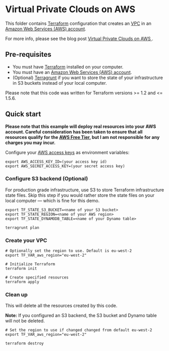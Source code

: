 # Virtual Private Clouds on AWS

This folder contains  [Terraform](https://www.terraform.io/) configuration that
creates an [VPC](https://aws.amazon.com/vpc/) in
an [Amazon Web Services (AWS) account](http://aws.amazon.com/).

For more info, please see the blog post [Virtual Private Clouds on AWS ](https://example.com).

## Pre-requisites

* You must have [Terraform](https://www.terraform.io/) installed on your computer.
* You must have an [Amazon Web Services (AWS) account](http://aws.amazon.com/).
* (Optional) [Terragrunt](https://terragrunt.gruntwork.io) if you want to store the state of your
  infrastructure in S3 buckets instead of your local computer.

Please note that this code was written for Terraform versions >= 1.2 and <= 1.5.6.

## Quick start

**Please note that this example will deploy real resources into your AWS account. Careful
consideration has been taken to ensure that all resources qualify for
the [AWS Free Tier](https://aws.amazon.com/free/), but I am not responsible for any charges you may
incur.**

Configure your [AWS access
keys](http://docs.aws.amazon.com/general/latest/gr/aws-sec-cred-types.html#access-keys-and-secret-access-keys)
as environment variables:

```
export AWS_ACCESS_KEY_ID=(your access key id)
export AWS_SECRET_ACCESS_KEY=(your secret access key)
```

### Configure S3 backend (Optional)

For production grade infrastructure, use S3 to store Terraform infrastructure state files. Skip
this step if you would rather store the state files on your local computer — which is fine for
this demo.

```shell
export TF_STATE_S3_BUCKET=<name of your S3 bucket>
export TF_STATE_REGION=<name of your AWS region>
export TF_STATE_DYNAMODB_TABLE=<name of your Dynamo table>

terragrunt plan
```

### Create your VPC

```
# Optionally set the region to use. Default is eu-west-2
export TF_VAR_aws_region="eu-west-2"

# Initialize Terraform
terraform init

# Create specified resources
terraform apply
```

### Clean up

This will delete all the resources created by this code.

**Note:** If you configured an S3 backend, the S3 bucket and Dynamo table will not be deleted.

```
# Set the region to use if changed changed from default eu-west-2
export TF_VAR_aws_region="eu-west-2"

terraform destroy
```
